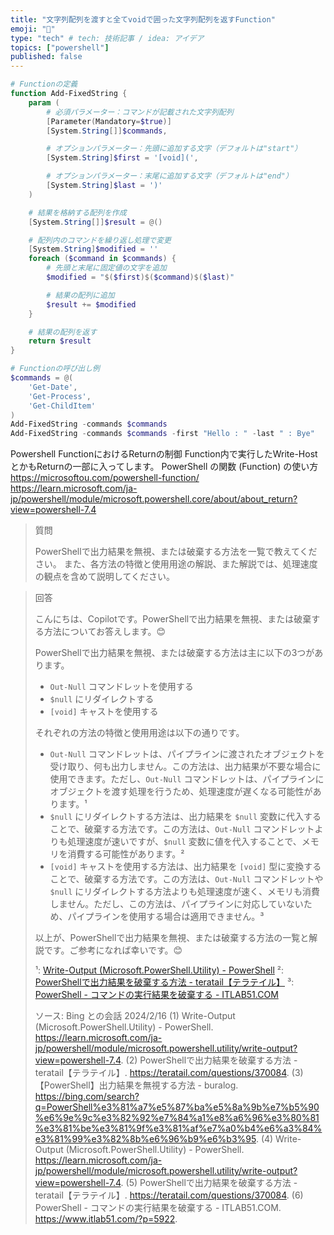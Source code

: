 ```yaml
---
title: "文字列配列を渡すと全てvoidで囲った文字列配列を返すFunction"
emoji: "👏"
type: "tech" # tech: 技術記事 / idea: アイデア
topics: ["powershell"]
published: false
---
```


```powershell
# Functionの定義
function Add-FixedString {
    param (
        # 必須パラメーター：コマンドが記載された文字列配列
        [Parameter(Mandatory=$true)]
        [System.String[]]$commands,

        # オプションパラメーター：先頭に追加する文字（デフォルトは"start"）
        [System.String]$first = '[void](',

        # オプションパラメーター：末尾に追加する文字（デフォルトは"end"）
        [System.String]$last = ')'
    )

    # 結果を格納する配列を作成
    [System.String[]]$result = @()

    # 配列内のコマンドを繰り返し処理で変更
    [System.String]$modified = ''
    foreach ($command in $commands) {
        # 先頭と末尾に固定値の文字を追加
        $modified = "$($first)$($command)$($last)"

        # 結果の配列に追加
        $result += $modified
    }

    # 結果の配列を返す
    return $result
}

# Functionの呼び出し例
$commands = @(
    'Get-Date',
    'Get-Process',
    'Get-ChildItem'
)
Add-FixedString -commands $commands
Add-FixedString -commands $commands -first "Hello : " -last " : Bye"
```

Powershell FunctionにおけるReturnの制御
Function内で実行したWrite-HostとかもReturnの一部に入ってします。
PowerShell の関数 (Function) の使い方 https://microsoftou.com/powershell-function/
https://learn.microsoft.com/ja-jp/powershell/module/microsoft.powershell.core/about/about_return?view=powershell-7.4

> 質問
> 
> PowerShellで出力結果を無視、または破棄する方法を一覧で教えてください。
> また、各方法の特徴と使用用途の解説、また解説では、処理速度の観点を含めて説明してください。

> 回答
> 
> こんにちは、Copilotです。PowerShellで出力結果を無視、または破棄する方法についてお答えします。😊
> 
> PowerShellで出力結果を無視、または破棄する方法は主に以下の3つがあります。
> 
> - `Out-Null` コマンドレットを使用する
> - `$null` にリダイレクトする
> - `[void]` キャストを使用する
> 
> それぞれの方法の特徴と使用用途は以下の通りです。
> 
> - `Out-Null` コマンドレットは、パイプラインに渡されたオブジェクトを受け取り、何も出力しません。この方法は、出力結果が不要な場合に使用できます。ただし、`Out-Null` コマンドレットは、パイプラインにオブジェクトを渡す処理を行うため、処理速度が遅くなる可能性があります。¹
> - `$null` にリダイレクトする方法は、出力結果を `$null` 変数に代入することで、破棄する方法です。この方法は、`Out-Null` コマンドレットよりも処理速度が速いですが、`$null` 変数に値を代入することで、メモリを消費する可能性があります。²
> - `[void]` キャストを使用する方法は、出力結果を `[void]` 型に変換することで、破棄する方法です。この方法は、`Out-Null` コマンドレットや `$null` にリダイレクトする方法よりも処理速度が速く、メモリも消費しません。ただし、この方法は、パイプラインに対応していないため、パイプラインを使用する場合は適用できません。³
> 
> 以上が、PowerShellで出力結果を無視、または破棄する方法の一覧と解説です。ご参考になれば幸いです。😊
> 
> ¹: [Write-Output (Microsoft.PowerShell.Utility) - PowerShell](^1^)
> ²: [PowerShellで出力結果を破棄する方法 - teratail【テラテイル】](^2^)
> ³: [PowerShell - コマンドの実行結果を破棄する - ITLAB51.COM](^4^)
> 
> ソース: Bing との会話 2024/2/16
> (1) Write-Output (Microsoft.PowerShell.Utility) - PowerShell. https://learn.microsoft.com/ja-jp/powershell/module/microsoft.powershell.utility/write-output?view=powershell-7.4.
> (2) PowerShellで出力結果を破棄する方法 - teratail【テラテイル】. https://teratail.com/questions/370084.
> (3) 【PowerShell】出力結果を無視する方法 - buralog. https://bing.com/search?q=PowerShell%e3%81%a7%e5%87%ba%e5%8a%9b%e7%b5%90%e6%9e%9c%e3%82%92%e7%84%a1%e8%a6%96%e3%80%81%e3%81%be%e3%81%9f%e3%81%af%e7%a0%b4%e6%a3%84%e3%81%99%e3%82%8b%e6%96%b9%e6%b3%95.
> (4) Write-Output (Microsoft.PowerShell.Utility) - PowerShell. https://learn.microsoft.com/ja-jp/powershell/module/microsoft.powershell.utility/write-output?view=powershell-7.4.
> (5) PowerShellで出力結果を破棄する方法 - teratail【テラテイル】. https://teratail.com/questions/370084.
> (6) PowerShell - コマンドの実行結果を破棄する - ITLAB51.COM. https://www.itlab51.com/?p=5922.